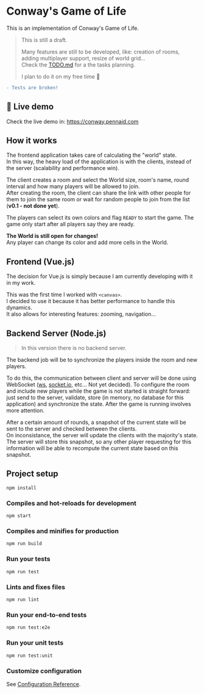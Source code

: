 # Conway's Game of Life

This is an implementation of Conway's Game of Life.

> This is still a draft. 
> 
> Many features are still to be developed, like: creation of rooms, adding multiplayer support, resize of world grid...  
> Check the [TODO.md](./TODO.md) for a the tasks planning.
>
> I plan to do it on my free time 🕺

```diff
- Tests are broken!
```

## 🍹 Live demo

Check the live demo in: https://conway.pennaid.com

## How it works

The frontend application takes care of calculating the "world" state.  
In this way, the heavy load of the application is with the clients, instead of the server (scalability and performance win).

The client creates a room and select the World size, room's name, round interval and how many players will be allowed to join.  
After creating the room, the client can share the link with other people for them to join the same room
or wait for random people to join from the list (**v0.1 - not done yet**).

The players can select its own colors and flag `READY` to start the game.
The game only start after all players say they are ready.

**The World is still open for changes!**  
Any player can change its color and add more cells in the World.

## Frontend (Vue.js)

The decision for Vue.js is simply because I am currently developing with it in my work.

This was the first time I worked with `<canvas>`.  
I decided to use it because it has better performance to handle this dynamics.  
It also allows for interesting features: zooming, navigation...

## Backend Server (Node.js)

> In this version there is no backend server.

The backend job will be to synchronize the players inside the room and new players.

To do this, the communication between client and server will be done using WebSocket
([ws](https://www.npmjs.com/package/ws), [socket.io](https://www.npmjs.com/package/socket.io), etc... Not yet decided).
To configure the room and include new players while the game is not started is straight forward:
just send to the server, validate, store (in memory, no database for this application) and synchronize the state.
After the game is running involves more attention.

After a certain amount of rounds, a snapshot of the current state will be sent to the server and checked between the clients.  
On inconsistance, the server will update the clients with the majority's state.  
The server will store this snapshot, so any other player requesting for this information
will be able to recompute the current state based on this snapshot.

## Project setup
```
npm install
```

### Compiles and hot-reloads for development
```
npm start
```

### Compiles and minifies for production
```
npm run build
```

### Run your tests
```
npm run test
```

### Lints and fixes files
```
npm run lint
```

### Run your end-to-end tests
```
npm run test:e2e
```

### Run your unit tests
```
npm run test:unit
```

### Customize configuration
See [Configuration Reference](https://cli.vuejs.org/config/).
